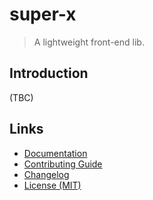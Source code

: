 # super-x

> A lightweight front-end lib.

## Introduction

(TBC)

## Links

- [Documentation](https://github.com/huang2002/super-x/wiki)
- [Contributing Guide](./CONTRIBUTING.md)
- [Changelog](./CHANGELOG.md)
- [License (MIT)](./LICENSE)
